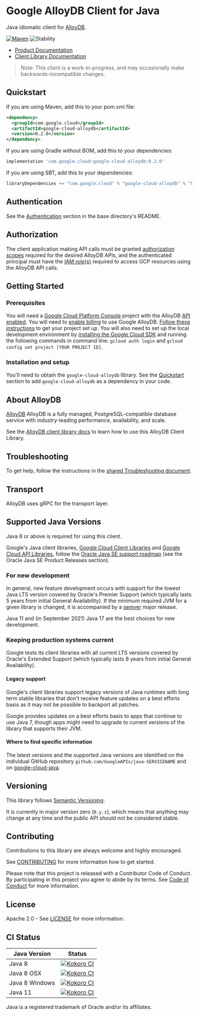 # Google AlloyDB Client for Java

Java idiomatic client for [AlloyDB][product-docs].

[![Maven][maven-version-image]][maven-version-link]
![Stability][stability-image]

- [Product Documentation][product-docs]
- [Client Library Documentation][javadocs]

> Note: This client is a work-in-progress, and may occasionally
> make backwards-incompatible changes.


## Quickstart


If you are using Maven, add this to your pom.xml file:

<!-- {x-version-update-start:google-cloud-alloydb:released} -->

```xml
<dependency>
  <groupId>com.google.cloud</groupId>
  <artifactId>google-cloud-alloydb</artifactId>
  <version>0.2.0</version>
</dependency>
```

If you are using Gradle without BOM, add this to your dependencies:

```Groovy
implementation 'com.google.cloud:google-cloud-alloydb:0.2.0'
```

If you are using SBT, add this to your dependencies:

```Scala
libraryDependencies += "com.google.cloud" % "google-cloud-alloydb" % "0.2.0"
```
<!-- {x-version-update-end} -->

## Authentication

See the [Authentication][authentication] section in the base directory's README.

## Authorization

The client application making API calls must be granted [authorization scopes][auth-scopes] required for the desired AlloyDB APIs, and the authenticated principal must have the [IAM role(s)][predefined-iam-roles] required to access GCP resources using the AlloyDB API calls.

## Getting Started

### Prerequisites

You will need a [Google Cloud Platform Console][developer-console] project with the AlloyDB [API enabled][enable-api].
You will need to [enable billing][enable-billing] to use Google AlloyDB.
[Follow these instructions][create-project] to get your project set up. You will also need to set up the local development environment by
[installing the Google Cloud SDK][cloud-sdk] and running the following commands in command line:
`gcloud auth login` and `gcloud config set project [YOUR PROJECT ID]`.

### Installation and setup

You'll need to obtain the `google-cloud-alloydb` library.  See the [Quickstart](#quickstart) section
to add `google-cloud-alloydb` as a dependency in your code.

## About AlloyDB


[AlloyDB][product-docs] AlloyDB is a fully managed, PostgreSQL-compatible database service with industry-leading performance, availability, and scale.

See the [AlloyDB client library docs][javadocs] to learn how to
use this AlloyDB Client Library.






## Troubleshooting

To get help, follow the instructions in the [shared Troubleshooting document][troubleshooting].

## Transport

AlloyDB uses gRPC for the transport layer.

## Supported Java Versions

Java 8 or above is required for using this client.

Google's Java client libraries,
[Google Cloud Client Libraries][cloudlibs]
and
[Google Cloud API Libraries][apilibs],
follow the
[Oracle Java SE support roadmap][oracle]
(see the Oracle Java SE Product Releases section).

### For new development

In general, new feature development occurs with support for the lowest Java
LTS version covered by  Oracle's Premier Support (which typically lasts 5 years
from initial General Availability). If the minimum required JVM for a given
library is changed, it is accompanied by a [semver][semver] major release.

Java 11 and (in September 2021) Java 17 are the best choices for new
development.

### Keeping production systems current

Google tests its client libraries with all current LTS versions covered by
Oracle's Extended Support (which typically lasts 8 years from initial
General Availability).

#### Legacy support

Google's client libraries support legacy versions of Java runtimes with long
term stable libraries that don't receive feature updates on a best efforts basis
as it may not be possible to backport all patches.

Google provides updates on a best efforts basis to apps that continue to use
Java 7, though apps might need to upgrade to current versions of the library
that supports their JVM.

#### Where to find specific information

The latest versions and the supported Java versions are identified on
the individual GitHub repository `github.com/GoogleAPIs/java-SERVICENAME`
and on [google-cloud-java][g-c-j].

## Versioning


This library follows [Semantic Versioning](http://semver.org/).


It is currently in major version zero (``0.y.z``), which means that anything may change at any time
and the public API should not be considered stable.


## Contributing


Contributions to this library are always welcome and highly encouraged.

See [CONTRIBUTING][contributing] for more information how to get started.

Please note that this project is released with a Contributor Code of Conduct. By participating in
this project you agree to abide by its terms. See [Code of Conduct][code-of-conduct] for more
information.


## License

Apache 2.0 - See [LICENSE][license] for more information.

## CI Status

Java Version | Status
------------ | ------
Java 8 | [![Kokoro CI][kokoro-badge-image-2]][kokoro-badge-link-2]
Java 8 OSX | [![Kokoro CI][kokoro-badge-image-3]][kokoro-badge-link-3]
Java 8 Windows | [![Kokoro CI][kokoro-badge-image-4]][kokoro-badge-link-4]
Java 11 | [![Kokoro CI][kokoro-badge-image-5]][kokoro-badge-link-5]

Java is a registered trademark of Oracle and/or its affiliates.

[product-docs]: https://cloud.google.com/alloydb/
[javadocs]: https://cloud.google.com/java/docs/reference/google-cloud-alloydb/latest/overview
[kokoro-badge-image-1]: http://storage.googleapis.com/cloud-devrel-public/java/badges/java-alloydb/java7.svg
[kokoro-badge-link-1]: http://storage.googleapis.com/cloud-devrel-public/java/badges/java-alloydb/java7.html
[kokoro-badge-image-2]: http://storage.googleapis.com/cloud-devrel-public/java/badges/java-alloydb/java8.svg
[kokoro-badge-link-2]: http://storage.googleapis.com/cloud-devrel-public/java/badges/java-alloydb/java8.html
[kokoro-badge-image-3]: http://storage.googleapis.com/cloud-devrel-public/java/badges/java-alloydb/java8-osx.svg
[kokoro-badge-link-3]: http://storage.googleapis.com/cloud-devrel-public/java/badges/java-alloydb/java8-osx.html
[kokoro-badge-image-4]: http://storage.googleapis.com/cloud-devrel-public/java/badges/java-alloydb/java8-win.svg
[kokoro-badge-link-4]: http://storage.googleapis.com/cloud-devrel-public/java/badges/java-alloydb/java8-win.html
[kokoro-badge-image-5]: http://storage.googleapis.com/cloud-devrel-public/java/badges/java-alloydb/java11.svg
[kokoro-badge-link-5]: http://storage.googleapis.com/cloud-devrel-public/java/badges/java-alloydb/java11.html
[stability-image]: https://img.shields.io/badge/stability-preview-yellow
[maven-version-image]: https://img.shields.io/maven-central/v/com.google.cloud/google-cloud-alloydb.svg
[maven-version-link]: https://search.maven.org/search?q=g:com.google.cloud%20AND%20a:google-cloud-alloydb&core=gav
[authentication]: https://github.com/googleapis/google-cloud-java#authentication
[auth-scopes]: https://developers.google.com/identity/protocols/oauth2/scopes
[predefined-iam-roles]: https://cloud.google.com/iam/docs/understanding-roles#predefined_roles
[iam-policy]: https://cloud.google.com/iam/docs/overview#cloud-iam-policy
[developer-console]: https://console.developers.google.com/
[create-project]: https://cloud.google.com/resource-manager/docs/creating-managing-projects
[cloud-sdk]: https://cloud.google.com/sdk/
[troubleshooting]: https://github.com/googleapis/google-cloud-common/blob/main/troubleshooting/readme.md#troubleshooting
[contributing]: https://github.com/googleapis/java-alloydb/blob/main/CONTRIBUTING.md
[code-of-conduct]: https://github.com/googleapis/java-alloydb/blob/main/CODE_OF_CONDUCT.md#contributor-code-of-conduct
[license]: https://github.com/googleapis/java-alloydb/blob/main/LICENSE
[enable-billing]: https://cloud.google.com/apis/docs/getting-started#enabling_billing
[enable-api]: https://console.cloud.google.com/flows/enableapi?apiid=alloydb.googleapis.com
[libraries-bom]: https://github.com/GoogleCloudPlatform/cloud-opensource-java/wiki/The-Google-Cloud-Platform-Libraries-BOM
[shell_img]: https://gstatic.com/cloudssh/images/open-btn.png

[semver]: https://semver.org/
[cloudlibs]: https://cloud.google.com/apis/docs/client-libraries-explained
[apilibs]: https://cloud.google.com/apis/docs/client-libraries-explained#google_api_client_libraries
[oracle]: https://www.oracle.com/java/technologies/java-se-support-roadmap.html
[g-c-j]: http://github.com/googleapis/google-cloud-java
